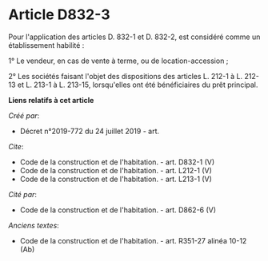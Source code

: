 # Article D832-3

Pour l'application des articles D. 832-1 et D. 832-2, est considéré comme un établissement habilité : 

1° Le vendeur, en cas de vente à terme, ou de location-accession ; 

2° Les sociétés faisant l'objet des dispositions des articles L. 212-1 à L. 212-13 et L. 213-1 à L. 213-15, lorsqu'elles ont
été bénéficiaires du prêt principal.

**Liens relatifs à cet article**

_Créé par_:

  - Décret n°2019-772 du 24 juillet 2019 - art.

_Cite_:

  - Code de la construction et de l'habitation. - art. D832-1 (V)
  - Code de la construction et de l'habitation. - art. L212-1 (V)
  - Code de la construction et de l'habitation. - art. L213-1 (V)

_Cité par_:

  - Code de la construction et de l'habitation. - art. D862-6 (V)

_Anciens textes_:

  - Code de la construction et de l'habitation. - art. R351-27 alinéa 10-12 (Ab)
